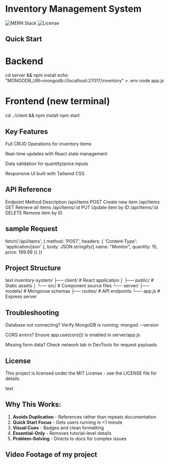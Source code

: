 # Inventory Management System

![MERN Stack](https://img.shields.io/badge/Stack-MERN-brightgreen)
![License](https://img.shields.io/badge/License-MIT-blue)

## Quick Start

# Backend
cd server && npm install
echo "MONGODB_URI=mongodb://localhost:27017/inventory" > .env
node app.js

# Frontend (new terminal)
cd ../client && npm install
npm start

## Key Features
Full CRUD Operations for inventory items

Real-time updates with React state management

Data validation for quantity/price inputs

Responsive UI built with Tailwind CSS

## API Reference
Endpoint	Method	Description
/api/items	POST	Create new item
/api/items	GET	Retrieve all items
/api/items/:id	PUT	Update item by ID
/api/items/:id	DELETE	Remove item by ID

## sample Request 
fetch('/api/items', {
  method: 'POST',
  headers: { 'Content-Type': 'application/json' },
  body: JSON.stringify({
    name: "Monitor",
    quantity: 15,
    price: 199.99
  })
})

## Project Structure
text
inventory-system/
├── client/           # React application
│   ├── public/       # Static assets
│   └── src/          # Component source files
└── server/
    ├── models/       # Mongoose schemas
    ├── routes/       # API endpoints
    └── app.js        # Express server
## Troubleshooting
Database not connecting?
Verify MongoDB is running: mongod --version

CORS errors?
Ensure app.use(cors()) is enabled in server/app.js

Missing form data?
Check network tab in DevTools for request payloads

## License
This project is licensed under the MIT License - see the LICENSE file for details.

text

## Why This Works:
1. **Avoids Duplication** - References rather than repeats documentation
2. **Quick Start Focus** - Gets users running in <1 minute
3. **Visual Cues** - Badges and clean formatting
4. **Essential-Only** - Removes tutorial-level details
5. **Problem-Solving** - Directs to docs for complex issues

## Video Footage of my project

